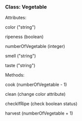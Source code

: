 ### Class: Vegetable

Attributes:

color ("string")

ripeness (boolean)

numberOfVegetable (integer)

smell ("string")

taste ("string")



Methods:

cook (numberOfVegetable - 1)

clean (change color attribute)

checkIfRipe (check boolean status)

harvest (numberOfVegetable + 1)
